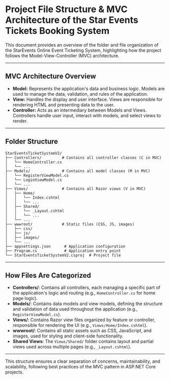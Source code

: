 # Project File Structure & MVC Architecture of the Star Events Tickets Booking System

This document provides an overview of the folder and file organization of the StarEvents Online Event Ticketing System, highlighting how the project follows the Model-View-Controller (MVC) architecture.

---

## MVC Architecture Overview

- **Model:** Represents the application's data and business logic. Models are used to manage the data, validation, and rules of the application.
- **View:** Handles the display and user interface. Views are responsible for rendering HTML and presenting data to the user.
- **Controller:** Acts as an intermediary between Models and Views. Controllers handle user input, interact with models, and select views to render.

---

## Folder Structure

```
StarEventsTicketSystemV2/
├── Controllers/         # Contains all controller classes (C in MVC)
│   └── HomeController.cs
│   └── ...
├── Models/              # Contains all model classes (M in MVC)
│   └── RegisterViewModel.cs
│   └── LoginViewModel.cs
│   └── ...
├── Views/               # Contains all Razor views (V in MVC)
│   ├── Home/
│   │   └── Index.cshtml
│   │   └── ...
│   ├── Shared/
│   │   └── _Layout.cshtml
│   │   └── ...
│   └── ...
├── wwwroot/             # Static files (CSS, JS, images)
│   ├── css/
│   ├── js/
│   ├── images/
│   └── ...
├── appsettings.json      # Application configuration
├── Program.cs            # Application entry point
└── StarEventsTicketSystemV2.csproj  # Project file
```

---

## How Files Are Categorized

- **Controllers/**: Contains all controllers, each managing a specific part of the application's logic and routing (e.g., `HomeController.cs` for home page logic).
- **Models/**: Contains data models and view models, defining the structure and validation of data used throughout the application (e.g., `RegisterViewModel.cs`).
- **Views/**: Contains Razor view files organized by feature or controller, responsible for rendering the UI (e.g., `Views/Home/Index.cshtml`).
- **wwwroot/**: Contains all static assets such as CSS, JavaScript, and images, used for styling and client-side functionality.
- **Shared Views**: The `Views/Shared/` folder contains layout and partial views used across multiple pages (e.g., `_Layout.cshtml`).

---

This structure ensures a clear separation of concerns, maintainability, and scalability, following best practices of the MVC pattern in ASP.NET Core projects.

